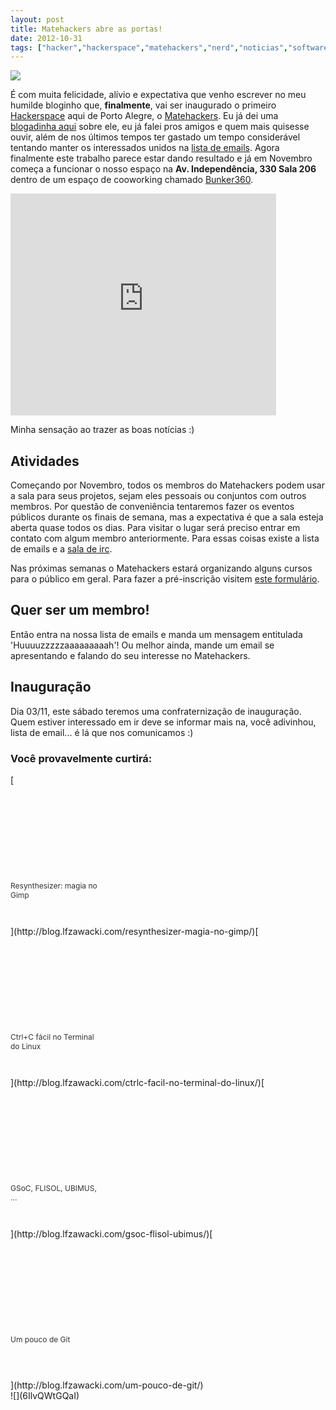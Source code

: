 ```yaml
---
layout: post
title: Matehackers abre as portas!
date: 2012-10-31
tags: ["hacker","hackerspace","matehackers","nerd","noticias","software livre"]
---
```


![](mate.jpg)

É com muita felicidade, alívio e expectativa que venho escrever no meu humilde bloginho que, **finalmente**, vai ser inaugurado o primeiro [Hackerspace](http://hackerspaces.org/) aqui de Porto Alegre, o [Matehackers](http://matehackers.org/). Eu já dei uma [blogadinha aqui](http://feedproxy.google.com/hackerspace-na-desconf) sobre ele, eu já falei pros amigos e quem mais quisesse ouvir, além de nos últimos tempos ter gastado um tempo considerável tentando manter os interessados unidos na [lista de emails](https://groups.google.com/forum/?fromgroups#!forum/matehackers). Agora finalmente este trabalho parece estar dando resultado e já em Novembro começa a funcionar o nosso espaço na **Av. Independência, 330 Sala 206** dentro de um espaço de cooworking chamado [Bunker360](http://www.bunker360.com.br/).

<iframe class='youtube-player youtuber' type='text/html' width='425' height='355' src='http://www.youtube.com/embed/TL4tiG7XxJ8?rel=0&fs=1' webkitAllowFullScreen mozallowfullscreen allowFullScreen frameborder='0'></iframe>

Minha sensação ao trazer as boas notícias :)

## Atividades

Começando por Novembro, todos os membros do Matehackers podem usar a sala para seus projetos, sejam eles pessoais ou conjuntos com outros membros. Por questão de conveniência tentaremos fazer os eventos públicos durante os finais de semana, mas a expectativa é que a sala esteja aberta quase todos os dias. Para visitar o lugar será preciso entrar em contato com algum membro anteriormente. Para essas coisas existe a lista de emails e a [sala de irc](http://matehackers.org/irc/).

Nas próximas semanas o Matehackers estará organizando alguns cursos para o público em geral. Para fazer a pré-inscrição visitem [este formulário](https://docs.google.com/spreadsheet/viewform?formkey=dEx3eFY0U3VISjdBcHp1X1RpcTItMUE6MQ).

## Quer ser um membro!

Então entra na nossa lista de emails e manda um mensagem entitulada 'Huuuuzzzzzaaaaaaaaah'! Ou melhor ainda, mande um email se apresentando e falando do seu interesse no Matehackers.

## Inauguração

Dia 03/11, este sábado teremos uma confraternização de inauguração. Quem estiver interessado em ir deve se informar mais na, você adivinhou, lista de email... é lá que nos comunicamos :)

### Você provavelmente curtirá:
<div style="clear: both"></div><div style="border: 0pt none ; margin: 0pt; padding: 0pt;">[<div style="border: 0pt none ; margin: 0pt; padding: 0pt; width: 150px; height: 225px;"><div style="border: 0pt none ; margin: 0pt; padding: 0pt; background: transparent url(http://blog.lfzawacki.com/wp-content/uploads/2012/07/medog.jpeg) no-repeat scroll 0% 0%; -moz-background-clip: border; -moz-background-origin: padding; -moz-background-inline-policy: continuous; width: 150px; height: 150px;"></div><div style="border: 0pt none; margin: 3px 0pt 0pt; padding: 0pt; font-family: ; font-style: normal; font-variant: normal; font-weight: normal; font-size: 12px; line-height: normal; font-size-adjust: none; font-stretch: normal; -x-system-font: none; color: #333333;">Resynthesizer: magia no Gimp</div></div>](http://blog.lfzawacki.com/resynthesizer-magia-no-gimp/)[<div style="border: 0pt none ; margin: 0pt; padding: 0pt; width: 150px; height: 225px;"><div style="border: 0pt none ; margin: 0pt; padding: 0pt; background: transparent url(http://blog.lfzawacki.com/wp-content/uploads/2012/07/term.png) no-repeat scroll 0% 0%; -moz-background-clip: border; -moz-background-origin: padding; -moz-background-inline-policy: continuous; width: 150px; height: 150px;"></div><div style="border: 0pt none; margin: 3px 0pt 0pt; padding: 0pt; font-family: ; font-style: normal; font-variant: normal; font-weight: normal; font-size: 12px; line-height: normal; font-size-adjust: none; font-stretch: normal; -x-system-font: none; color: #333333;">Ctrl+C fácil no Terminal do Linux</div></div>](http://blog.lfzawacki.com/ctrlc-facil-no-terminal-do-linux/)[<div style="border: 0pt none ; margin: 0pt; padding: 0pt; width: 150px; height: 225px;"><div style="border: 0pt none ; margin: 0pt; padding: 0pt; background: transparent url(http://blog.lfzawacki.com/wp-content/plugins/related-posts-thumbnails/img/default.png) no-repeat scroll 0% 0%; -moz-background-clip: border; -moz-background-origin: padding; -moz-background-inline-policy: continuous; width: 150px; height: 150px;"></div><div style="border: 0pt none; margin: 3px 0pt 0pt; padding: 0pt; font-family: ; font-style: normal; font-variant: normal; font-weight: normal; font-size: 12px; line-height: normal; font-size-adjust: none; font-stretch: normal; -x-system-font: none; color: #333333;">GSoC, FLISOL, UBIMUS, ...</div></div>](http://blog.lfzawacki.com/gsoc-flisol-ubimus/)[<div style="border: 0pt none ; margin: 0pt; padding: 0pt; width: 150px; height: 225px;"><div style="border: 0pt none ; margin: 0pt; padding: 0pt; background: transparent url(http://blog.lfzawacki.com/wp-content/uploads/2012/07/lol.gif) no-repeat scroll 0% 0%; -moz-background-clip: border; -moz-background-origin: padding; -moz-background-inline-policy: continuous; width: 150px; height: 150px;"></div><div style="border: 0pt none; margin: 3px 0pt 0pt; padding: 0pt; font-family: ; font-style: normal; font-variant: normal; font-weight: normal; font-size: 12px; line-height: normal; font-size-adjust: none; font-stretch: normal; -x-system-font: none; color: #333333;">Um pouco de Git</div></div>](http://blog.lfzawacki.com/um-pouco-de-git/)</div><div style="clear: both"></div><!-- Developer mode initialisation; Version: 1.2.9;Relation: both; All categories: 1;Found 4 posts;Basic sizes;Got sizes 150x150;Post-thumbnails enabled in theme;Post has thumbnail 746;Postthname: thumbnail;Image URL: http://blog.lfzawacki.com/wp-content/uploads/2012/07/medog.jpeg;Using title with size 100. Using excerpt with size 0;Post-thumbnails enabled in theme;Post has thumbnail 807;Postthname: thumbnail;Image URL: http://blog.lfzawacki.com/wp-content/uploads/2012/07/term.png;Using title with size 100. Using excerpt with size 0;Post-thumbnails enabled in theme;Post has no thumbnail;Getting image from post body;Found wrong formatted image: ;Image URL: ;Image is empty or no file. Using default image;Using title with size 100. Using excerpt with size 0;Post-thumbnails enabled in theme;Post has thumbnail 814;Postthname: thumbnail;Image URL: http://blog.lfzawacki.com/wp-content/uploads/2012/07/lol.gif;Using title with size 100. Using excerpt with size 0;Plugin execution time: 0.010089159011841 sec; -->![](6IlvQWtGQaI)